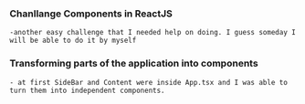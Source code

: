 ### Chanllange Components in ReactJS
    -another easy challenge that I needed help on doing. I guess someday I will be able to do it by myself


### Transforming parts of the application into components
    - at first SideBar and Content were inside App.tsx and I was able to turn them into independent components.
